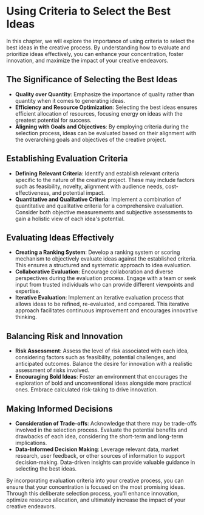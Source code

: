 Using Criteria to Select the Best Ideas
================================================

In this chapter, we will explore the importance of using criteria to select the best ideas in the creative process. By understanding how to evaluate and prioritize ideas effectively, you can enhance your concentration, foster innovation, and maximize the impact of your creative endeavors.

The Significance of Selecting the Best Ideas
--------------------------------------------

* **Quality over Quantity**: Emphasize the importance of quality rather than quantity when it comes to generating ideas.
* **Efficiency and Resource Optimization**: Selecting the best ideas ensures efficient allocation of resources, focusing energy on ideas with the greatest potential for success.
* **Aligning with Goals and Objectives**: By employing criteria during the selection process, ideas can be evaluated based on their alignment with the overarching goals and objectives of the creative project.

Establishing Evaluation Criteria
--------------------------------

* **Defining Relevant Criteria**: Identify and establish relevant criteria specific to the nature of the creative project. These may include factors such as feasibility, novelty, alignment with audience needs, cost-effectiveness, and potential impact.
* **Quantitative and Qualitative Criteria**: Implement a combination of quantitative and qualitative criteria for a comprehensive evaluation. Consider both objective measurements and subjective assessments to gain a holistic view of each idea's potential.

Evaluating Ideas Effectively
----------------------------

* **Creating a Ranking System**: Develop a ranking system or scoring mechanism to objectively evaluate ideas against the established criteria. This ensures a structured and systematic approach to idea evaluation.
* **Collaborative Evaluation**: Encourage collaboration and diverse perspectives during the evaluation process. Engage with a team or seek input from trusted individuals who can provide different viewpoints and expertise.
* **Iterative Evaluation**: Implement an iterative evaluation process that allows ideas to be refined, re-evaluated, and compared. This iterative approach facilitates continuous improvement and encourages innovative thinking.

Balancing Risk and Innovation
-----------------------------

* **Risk Assessment**: Assess the level of risk associated with each idea, considering factors such as feasibility, potential challenges, and anticipated outcomes. Balance the desire for innovation with a realistic assessment of risks involved.
* **Encouraging Bold Ideas**: Foster an environment that encourages the exploration of bold and unconventional ideas alongside more practical ones. Embrace calculated risk-taking to drive innovation.

Making Informed Decisions
-------------------------

* **Consideration of Trade-offs**: Acknowledge that there may be trade-offs involved in the selection process. Evaluate the potential benefits and drawbacks of each idea, considering the short-term and long-term implications.
* **Data-Informed Decision Making**: Leverage relevant data, market research, user feedback, or other sources of information to support decision-making. Data-driven insights can provide valuable guidance in selecting the best ideas.

By incorporating evaluation criteria into your creative process, you can ensure that your concentration is focused on the most promising ideas. Through this deliberate selection process, you'll enhance innovation, optimize resource allocation, and ultimately increase the impact of your creative endeavors.

